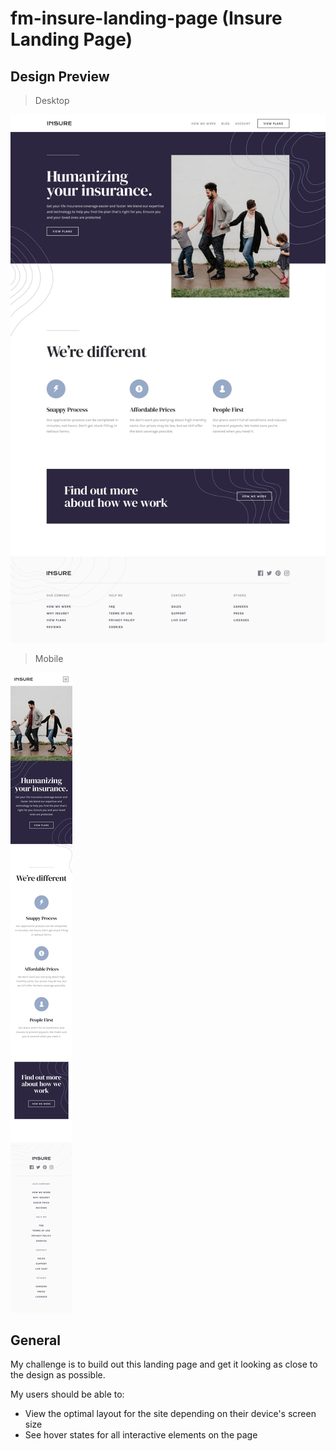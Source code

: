 # fm-insure-landing-page (Insure Landing Page)

## Design Preview

> Desktop

![Desktop Design](./design/desktop-design.jpg)

> Mobile

![Mobile Design](./design/mobile-design.jpg)

## General

My challenge is to build out this landing page and get it looking as close to the design as possible.

My users should be able to:

- View the optimal layout for the site depending on their device's screen size
- See hover states for all interactive elements on the page